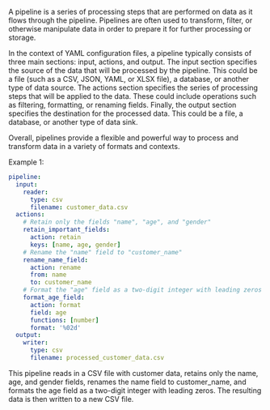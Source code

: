 A pipeline is a series of processing steps that are performed on data as it flows through the pipeline. Pipelines are often used to transform, filter, or otherwise manipulate data in order to prepare it for further processing or storage.

In the context of YAML configuration files, a pipeline typically consists of three main sections: input, actions, and output. The input section specifies the source of the data that will be processed by the pipeline. This could be a file (such as a CSV, JSON, YAML, or XLSX file), a database, or another type of data source. The actions section specifies the series of processing steps that will be applied to the data. These could include operations such as filtering, formatting, or renaming fields. Finally, the output section specifies the destination for the processed data. This could be a file, a database, or another type of data sink.

Overall, pipelines provide a flexible and powerful way to process and transform data in a variety of formats and contexts.

Example 1:

```yaml
pipeline:
  input:
    reader:
      type: csv
      filename: customer_data.csv
  actions:
    # Retain only the fields "name", "age", and "gender"
    retain_important_fields:
      action: retain
      keys: [name, age, gender]
    # Rename the "name" field to "customer_name"
    rename_name_field:
      action: rename
      from: name
      to: customer_name
    # Format the "age" field as a two-digit integer with leading zeros
    format_age_field:
      action: format
      field: age
      functions: [number]
      format: '%02d'
  output:
    writer:
      type: csv
      filename: processed_customer_data.csv
```

This pipeline reads in a CSV file with customer data, retains only the name, age, and gender fields, renames the name field to customer_name, and formats the age field as a two-digit integer with leading zeros. The resulting data is then written to a new CSV file.
